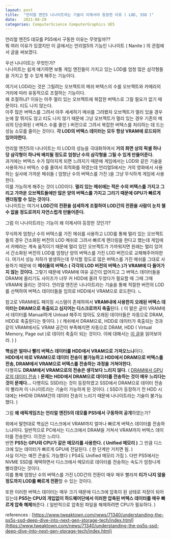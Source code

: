 ```yaml
---
layout: post
title:  "언리얼 엔진5 나나이트라는 기술이 이제서야 등장한 이유 ( LOD, SSD )"
date:   2021-08-29
categories: ComputerScience ComputerGraphics UE5
---
```


언리얼 엔진5 데모를 PS5에서 구동한 이유는 무엇일까??      
뭐 여러 이유가 있겠지만 이 글에서는 언리얼5의 기능인 나나이트 ( Nanite ) 의 관점에서 글을 써보겠다.       

우선 나나이트는 무엇인가?     
나나이트는 쉽게 얘기하면 보통 게임 엔진들이 가지고 있는 LOD를 엄청 많은 삼각형들을 가지고 할 수 있게 해주는 기능이다.        

여기서 LOD라는 것은 그릴려는 오브젝트의 메쉬 버텍스의 수를 오브젝트와 카메라의 거리에 따라 유동적으로 조절하는 기능이다.    
왜 조절하냐? 이유는 아주 멀리 있는 오브젝트에 복잡한 버텍스로 그릴 필요가 없기 때문이다. 티도 나지 않는다.         
아주 많은 버텍스를 그려서 아주 세세하기 메쉬를 그려봤자 오브젝트가 멀리 있을 경우 눈에 잘 뛰지도 않고 티도 나지 않기 때문에 그냥 오브젝트가 멀리 있는 경우 기존의 메쉬의 단순화된 ( 버텍스 수를 줄인 ) 버전으로 그려서 복잡한 버텍스를 처리하는 데 드는 성능 소모를 줄이는 것이다. **각 LOD의 버텍스 데이터는 모두 항상 VRAM에 로드되어 있어야한다.**                                            

언리얼 엔진5의 나나이트는 이 LOD의 성능을 극대화하여서 **거의 화면 상의 픽셀 하나 당 삼각형이 하나씩 배치될 정도로 엄청난 수의 삼각형을 그릴 수 있게 만들어준다.**           
과거에는 버텍스 수가 많아지게 되면 느려지기 때문에 게임에서는 LOD와 같은 기술을 사용하거나 버텍스 수를 줄여서 최적화를 하였는데 언리얼5에서는 거의 영화에서 사용하는 실사에 가까운 메쉬들 ( 엄청난 수의 버텍스를 가진 )을 그냥 무식하게 게임에 사용한다.      
이를 가능하게 해주는 것이 LOD이다. **멀리 있는 메쉬에는 적은 수의 버텍스를 가지고 그리고 가까운 오브젝트들에만 많은 양의 버텍스를 가지고 그리기 때문에 GPU가 빠르게 렌더링할 수 있는 것이다.**             
나나이트는 여기서 **LOD간의 전환을 섬세하게 조절하여 LOD간의 전환을 사람이 눈치 챌 수 없을 정도로까지 자연스럽게 만들어준다.**       

그럼 이 나나이트라는 기능이 왜 이제서야 등장한 것인가?           

무식하게 엄청난 수의 버텍스를 가진 메쉬를 사용하고 LOD를 통해 멀리 있는 오브젝트들의 경우 간소화된 버전의 LOD 메쉬로 그려서 빠르게 렌더링을 한다고 했는데 게임에서 카메라는 계속 움직이기 때문에 멀리 있던 오브젝트가 가까워지면 원래는 멀리 있어서 간소화된 버전의 LOD를 엄청난 양의 버텍스를 가진 LOD 버전으로 교체해주어야한다. 여기서 성능 저하가 발생하는데 무식할 정도로 많은 버텍스를 가진 메쉬를 그대로 사용하기 때문에 이 **메쉬들의 버텍스 ( 각각의 LOD 버전의 버텍스 )가 VRAM에 다 들어가지 않는 것이다.** 그렇기 때문에 VRAM에 여유 공간이 없어지고 그 버텍스 데이터들을 DRAM에 올리기도 사이즈가 너무 커 HDD에 올려 두었다가 필요할 때 그때 그때 VRAM에 올리는 것이다. 언리얼 엔진은 나나이트라는 기술을 통해 적절한 버전의 LOD를 선택하여 버텍스 데이터들을 임의로 HDD에서 VRAM으로 로드한다.            ㄴ

참고로 VRAM에도 페이징 시스템이 존재하여서 **VRAM내에 사용한지 오래된 버텍스 데이터는 DRAM으로 축출되고 심지어는 디스크로까지 축출**된다. ( 이 말은 굳이 VRAM에서 데이터를 Manual하게 Unload 해주지 않아도 오래된 데이터들은 자동으로 DRAM, HDD로 축출된다는 뜻이다. ) ( 캐쉬에서 DRAM으로, HDD로 데이터가 축출되는 것과 같이 VRAM에서도 VRAM 공간이 부족해지면 자동으로 DRAM, HDD ( Virtual Memory, Page out )로 데이터 축출이 되는 것이다. 이에 대해서는 [이 글](https://docs.microsoft.com/en-us/windows/win32/direct3d9/managing-resources)을 읽어보아라. ) )            

**핵심은 얼마나 빨리 버텍스 데이터를 HDD에서 VRAM으로 가져오느냐**이다.          
**HDD에서 바로 VRAM으로 데이터 전송이 불가능하고 HDD에서 DRAM으로 버텍스를 전송, DRAM에서 VRAM으로 버텍스를 전송하는 과정을 거쳐야한다.**        
다행히도 **DRAM에서 VRAM으로의 전송은 생각보다 느리지 않다.** ( [DRAM에서 GPU로의 데이터 전송](https://sungjjinkang.github.io/computerscience/computergraphics/2021/06/21/gpu_memory.html) ) **문제는 HDD에서 DRAM으로 데이터를 전송하는 것이 매우 느리다는 것이 문제다...** 다행히도 SSD라는 것이 등장하였고 SSD에서 DRAM으로 데이터 전송이 빨라져 이 나나이트라는 기술이 가능하게 된 것이다. ( SSD가 등장하기 전 HDD 시대에는 HHD와 DRAM간의 데이터 전송이 느리기 때문에 나나이트라는 기술이 불가능했다. )           

그럼 **왜 에픽게임즈는 언리얼 엔진5의 데모를 PS5에서 구동하여 공개**하였는가?    

위에서 말한대로 핵심은 디스크에서 VRAM까지 얼마나 빠르게 버텍스 데이터를 전송하느냐이다. 일반적으로 PC에서는 디스크에서 DRAM을 거쳐서 VRAM까지 버텍스 데이터를 전송한다. 이것은 느리다.            
반면 **PS5는 GPU와 CPU가 같은 메모리를 사용한다. ( Unified 메모리 )** 그 만큼 디스크에 있는 데이터가 빠르게 GPU에 전달된다. ( 한 단계만 거치면 됨. )         
사실 이거는 예전 콘솔도 가능했다 ( PS4도 Unified 메모리 가짐 ). 다만 PS5에서는 NVME SSD를 채택하면서 디스크에서 메모리로 데이터를 전송하는 속도가 엄청나게 빨라졌다는 것이다.          
이를 통해 엄청난 수의 버텍스를 가진 LOD간의 전환이 매우 매우 빨라져 **티가 나지 않을 정도까지 LOD를 빠르게 전환**할 수 있는 것이다.           

또한 이러한 버텍스 데이터는 매우 크기 때문에 디스크에 압축이 된 상태로 저장이 되어 있는데 **PS5는 CPU의 개입없이 하드웨어단에서 이러한 압축된 버텍스 데이터를 매우 빠르게 압축 해제**해준다. ( 일반적으로 압축된 파일을 해제하려면 CPU가 필요하다. )          

references : [https://www.tweaktown.com/news/71340/understanding-the-ps5s-ssd-deep-dive-into-next-gen-storage-tech/index.html](https://www.tweaktown.com/news/71340/understanding-the-ps5s-ssd-deep-dive-into-next-gen-storage-tech/index.html)



